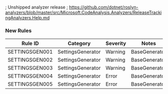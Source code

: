 ﻿; Unshipped analyzer release
; https://github.com/dotnet/roslyn-analyzers/blob/master/src/Microsoft.CodeAnalysis.Analyzers/ReleaseTrackingAnalyzers.Help.md

### New Rules
Rule ID | Category | Severity | Notes
--------|----------|----------|-------
SETTINGSGEN001 | SettingsGenerator | Warning | BaseGenerator
SETTINGSGEN002 | SettingsGenerator | Warning | BaseGenerator
SETTINGSGEN003 | SettingsGenerator | Warning | BaseGenerator
SETTINGSGEN004 | SettingsGenerator | Error | BaseGenerator
SETTINGSGEN005 | SettingsGenerator | Error | BaseGenerator
